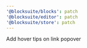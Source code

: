 ```yaml
---
'@blocksuite/blocks': patch
'@blocksuite/editor': patch
'@blocksuite/store': patch
---
```


Add hover tips on link popover
